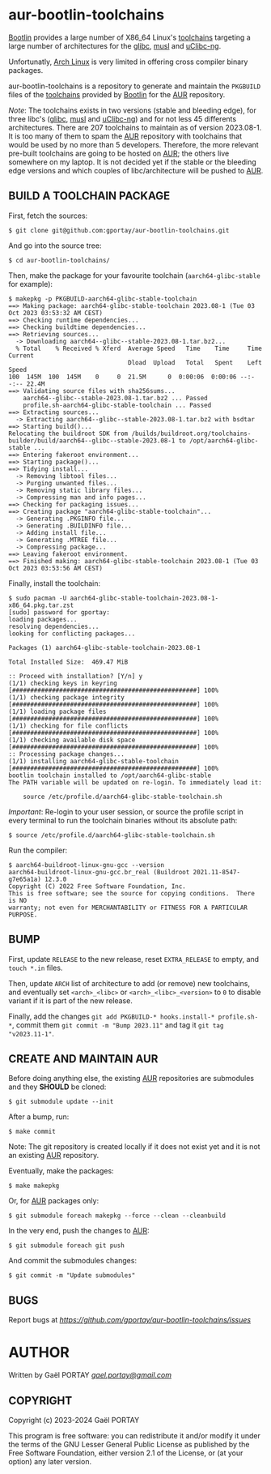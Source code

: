 # aur-bootlin-toolchains

[Bootlin] provides a large number of X86_64 Linux's [toolchains] targeting a
large number of architectures for the [glibc], [musl] and [uClibc-ng].

Unfortunatly, [Arch Linux] is very limited in offering cross compiler binary
packages.

aur-bootlin-toolchains is a repository to generate and maintain the `PKGBUILD`
files of the [toolchains] provided by [Bootlin] for the [AUR] repository.

_Note_: The toolchains exists in two versions (stable and bleeding edge), for
three libc's ([glibc], [musl] and [uClibc-ng]) and for not less 45 differents
architectures. There are 207 toolchains to maintain as of version 2023.08-1.
It is too many of them to spam the [AUR] repository with toolchains that would
be used by no more than 5 developers. Therefore, the more relevant pre-built
toolchains are going to be hosted on [AUR]; the others live somewhere on my
laptop. It is not decided yet if the stable or the bleeding edge versions and
which couples of libc/architecture will be pushed to [AUR].

## BUILD A TOOLCHAIN PACKAGE

First, fetch the sources:

	$ git clone git@github.com:gportay/aur-bootlin-toolchains.git

And go into the source tree:

	$ cd aur-bootlin-toolchains/

Then, make the package for your favourite toolchain (`aarch64-glibc-stable` for
example):

	$ makepkg -p PKGBUILD-aarch64-glibc-stable-toolchain
	==> Making package: aarch64-glibc-stable-toolchain 2023.08-1 (Tue 03 Oct 2023 03:53:32 AM CEST)
	==> Checking runtime dependencies...
	==> Checking buildtime dependencies...
	==> Retrieving sources...
	  -> Downloading aarch64--glibc--stable-2023.08-1.tar.bz2...
	  % Total    % Received % Xferd  Average Speed   Time    Time     Time  Current
	                                 Dload  Upload   Total   Spent    Left  Speed
	100  145M  100  145M    0     0  21.5M      0  0:00:06  0:00:06 --:--:-- 22.4M
	==> Validating source files with sha256sums...
	    aarch64--glibc--stable-2023.08-1.tar.bz2 ... Passed
	    profile.sh-aarch64-glibc-stable-toolchain ... Passed
	==> Extracting sources...
	  -> Extracting aarch64--glibc--stable-2023.08-1.tar.bz2 with bsdtar
	==> Starting build()...
	Relocating the buildroot SDK from /builds/buildroot.org/toolchains-builder/build/aarch64--glibc--stable-2023.08-1 to /opt/aarch64-glibc-stable ...
	==> Entering fakeroot environment...
	==> Starting package()...
	==> Tidying install...
	  -> Removing libtool files...
	  -> Purging unwanted files...
	  -> Removing static library files...
	  -> Compressing man and info pages...
	==> Checking for packaging issues...
	==> Creating package "aarch64-glibc-stable-toolchain"...
	  -> Generating .PKGINFO file...
	  -> Generating .BUILDINFO file...
	  -> Adding install file...
	  -> Generating .MTREE file...
	  -> Compressing package...
	==> Leaving fakeroot environment.
	==> Finished making: aarch64-glibc-stable-toolchain 2023.08-1 (Tue 03 Oct 2023 03:53:56 AM CEST)

Finally, install the toolchain:

	$ sudo pacman -U aarch64-glibc-stable-toolchain-2023.08-1-x86_64.pkg.tar.zst
	[sudo] password for gportay: 
	loading packages...
	resolving dependencies...
	looking for conflicting packages...
	
	Packages (1) aarch64-glibc-stable-toolchain-2023.08-1
	
	Total Installed Size:  469.47 MiB
	
	:: Proceed with installation? [Y/n] y
	(1/1) checking keys in keyring                                                           [###################################################] 100%
	(1/1) checking package integrity                                                         [###################################################] 100%
	(1/1) loading package files                                                              [###################################################] 100%
	(1/1) checking for file conflicts                                                        [###################################################] 100%
	(1/1) checking available disk space                                                      [###################################################] 100%
	:: Processing package changes...
	(1/1) installing aarch64-glibc-stable-toolchain                                          [###################################################] 100%	
	bootlin toolchain installed to /opt/aarch64-glibc-stable
	The PATH variable will be updated on re-login. To immediately load it:
	
		source /etc/profile.d/aarch64-glibc-stable-toolchain.sh

_Important_: Re-login to your user session, or source the profile script in
every terminal to run the toolchain binaries without its absolute path:

	$ source /etc/profile.d/aarch64-glibc-stable-toolchain.sh

Run the compiler:

	$ aarch64-buildroot-linux-gnu-gcc --version
	aarch64-buildroot-linux-gnu-gcc.br_real (Buildroot 2021.11-8547-g7e65a1a) 12.3.0
	Copyright (C) 2022 Free Software Foundation, Inc.
	This is free software; see the source for copying conditions.  There is NO
	warranty; not even for MERCHANTABILITY or FITNESS FOR A PARTICULAR PURPOSE.

## BUMP

First, update `RELEASE` to the new release, reset `EXTRA_RELEASE` to empty, and
`touch *.in` files.

Then, update `ARCH` list of architecture to add (or remove) new toolchains, and
eventually set `<arch>_<libc>` or `<arch>_<libc>_<version>` to `0` to disable
variant if it is part of the new release.

Finally, add the changes `git add PKGBUILD-* hooks.install-* profile.sh-*`,
commit them `git commit -m "Bump 2023.11"` and tag it `git tag "v2023.11-1"`.

## CREATE AND MAINTAIN AUR

Before doing anything else, the existing [AUR] repositories are submodules and
they **SHOULD** be cloned:

	$ git submodule update --init

After a bump, run:

	$ make commit

Note: The git repository is created locally if it does not exist yet and it is
not an existing [AUR] repository.

Eventually, make the packages:

	$ make makepkg

Or, for [AUR] packages only:

	$ git submodule foreach makepkg --force --clean --cleanbuild

In the very end, push the changes to [AUR]:

	$ git submodule foreach git push

And commit the submodules changes:

	$ git commit -m "Update submodules"

## BUGS

Report bugs at *https://github.com/gportay/aur-bootlin-toolchains/issues*

# AUTHOR

Written by Gaël PORTAY *gael.portay@gmail.com*

## COPYRIGHT

Copyright (c) 2023-2024 Gaël PORTAY

This program is free software: you can redistribute it and/or modify it under
the terms of the GNU Lesser General Public License as published by the Free
Software Foundation, either version 2.1 of the License, or (at your option) any
later version.

[AUR]: https://aur.archlinux.org/
[Arch Linux]: https://archlinux.org/
[Bootlin]: https://bootlin.com/
[glibc]: https://www.gnu.org/software/libc/
[musl]: https://www.musl-libc.org/
[toolchains]: https://toolchains.bootlin.com/
[uClibc-ng]: https://uclibc-ng.org/
